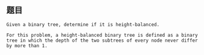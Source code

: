 ## 题目
    Given a binary tree, determine if it is height-balanced.

    For this problem, a height-balanced binary tree is defined as a binary tree in which the depth of the two subtrees of every node never differ by more than 1.
